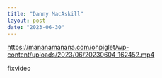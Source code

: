 ```yaml
---
title: "Danny MacAskill"
layout: post
date: "2023-06-30"
---
```


https://mananamanana.com/ohpiglet/wp-content/uploads/2023/06/20230604_162452.mp4

fixvideo
